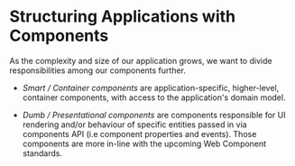 # Structuring Applications with Components

As the complexity and size of our application grows, we want to divide responsibilities among our components further.

* _Smart / Container components_ are application-specific, higher-level, container components, with access to the application's domain model.

* _Dumb / Presentational components_  are components responsible for UI rendering and/or behaviour of specific entities passed in via components API (i.e component properties and events). Those components are more in-line with the upcoming Web Component standards.
